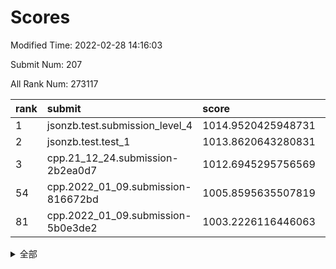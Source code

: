 # Scores

Modified Time: 2022-02-28 14:16:03

Submit Num: 207

All Rank Num: 273117

| rank |               submit               |       score        |       sigma        | pk_num |
| :--- | :--------------------------------- | :----------------- | :----------------- | :----- |
| 1    | jsonzb.test.submission_level_4     | 1014.9520425948731 | 0.8189665356012633 | 5279   |
| 2    | jsonzb.test.test_1                 | 1013.8620643280831 | 0.8161857047182439 | 5279   |
| 3    | cpp.21_12_24.submission-2b2ea0d7   | 1012.6945295756569 | 0.7978350466430623 | 5276   |
| 54   | cpp.2022_01_09.submission-816672bd | 1005.8595635507819 | 0.7310521455751599 | 5279   |
| 81   | cpp.2022_01_09.submission-5b0e3de2 | 1003.2226116446063 | 0.7137801593733182 | 5276   |


<details>
<summary>全部</summary>

| rank |                 submit                 |       score        |       sigma        | pk_num |
| :--- | :------------------------------------- | :----------------- | :----------------- | :----- |
| 1    | jsonzb.test.submission_level_4         | 1014.9520425948731 | 0.8189665356012633 | 5279   |
| 2    | jsonzb.test.test_1                     | 1013.8620643280831 | 0.8161857047182439 | 5279   |
| 3    | cpp.21_12_24.submission-2b2ea0d7       | 1012.6945295756569 | 0.7978350466430623 | 5276   |
| 4    | gobigger.level_3.submission_level_3_22 | 1011.7525731109375 | 0.7663578046268461 | 5284   |
| 5    | gobigger.level_3.submission_level_3_28 | 1011.4294453484961 | 0.7451658351404505 | 5275   |
| 6    | gobigger.level_3.submission_level_3_33 | 1011.2130955101351 | 0.7795966527782152 | 5275   |
| 7    | gobigger.level_3.submission_level_3_19 | 1010.996517521962  | 0.7721864273348386 | 5285   |
| 8    | gobigger.level_3.submission_level_3_40 | 1010.9783425929506 | 0.7585509580709543 | 5277   |
| 9    | gobigger.level_3.submission_level_3_39 | 1010.9719710446176 | 0.7470057788011256 | 5277   |
| 10   | gobigger.level_3.submission_level_3_42 | 1010.951339079667  | 0.7542780987927622 | 5276   |
| 11   | gobigger.level_3.submission_level_3_0  | 1010.9280981994289 | 0.7614266148963543 | 5276   |
| 12   | gobigger.level_3.submission_level_3_17 | 1010.9102790568472 | 0.7783186335054084 | 5277   |
| 13   | gobigger.level_3.submission_level_3_5  | 1010.8317055644308 | 0.7717681519467261 | 5276   |
| 14   | gobigger.level_3.submission_level_3_29 | 1010.7997745354934 | 0.7411342329637338 | 5276   |
| 15   | gobigger.level_3.submission_level_3_25 | 1010.7841381596047 | 0.7727669132178768 | 5282   |
| 16   | gobigger.level_3.submission_level_3_15 | 1010.7723625101169 | 0.7725273704589718 | 5278   |
| 17   | gobigger.level_3.submission_level_3_46 | 1010.5682097826832 | 0.76970418125822   | 5277   |
| 18   | gobigger.level_3.submission_level_3_34 | 1010.5534597839485 | 0.7420018458284356 | 5279   |
| 19   | gobigger.level_3.submission_level_3_30 | 1010.5394133504216 | 0.7714076294466039 | 5273   |
| 20   | gobigger.level_3.submission_level_3_23 | 1010.531225020536  | 0.7773949267391982 | 5281   |
| 21   | gobigger.level_3.submission_level_3_37 | 1010.4610942157678 | 0.7624921876477126 | 5276   |
| 22   | gobigger.level_3.submission_level_3_3  | 1010.450222760534  | 0.7442403407680325 | 5277   |
| 23   | gobigger.level_3.submission_level_3_11 | 1010.4142561225074 | 0.7669470955795903 | 5276   |
| 24   | gobigger.level_3.submission_level_3_36 | 1010.391781022826  | 0.7837347082035974 | 5275   |
| 25   | gobigger.level_3.submission_level_3_45 | 1010.314828720544  | 0.7552986403038123 | 5276   |
| 26   | gobigger.level_3.submission_level_3_31 | 1010.3008011638788 | 0.7785308815028597 | 5279   |
| 27   | gobigger.level_3.submission_level_3_8  | 1010.2688063538934 | 0.7789885010367815 | 5278   |
| 28   | gobigger.level_3.submission_level_3_24 | 1010.2312117221315 | 0.7455892629628228 | 5276   |
| 29   | gobigger.level_3.submission_level_3_4  | 1010.2152601355364 | 0.746540374343936  | 5281   |
| 30   | gobigger.level_3.submission_level_3_12 | 1009.9817679718776 | 0.7378287815207489 | 5274   |
| 31   | gobigger.level_3.submission_level_3_41 | 1009.9738816528541 | 0.7395028622800481 | 5281   |
| 32   | gobigger.level_3.submission_level_3_38 | 1009.8697091951517 | 0.7568177467944379 | 5285   |
| 33   | gobigger.level_3.submission_level_3_2  | 1009.8567186817203 | 0.762639449886839  | 5279   |
| 34   | gobigger.level_3.submission_level_3_26 | 1009.6777750313028 | 0.7435396350061471 | 5283   |
| 35   | gobigger.level_3.submission_level_3_13 | 1009.6629743616477 | 0.7609296209664381 | 5278   |
| 36   | gobigger.level_3.submission_level_3_14 | 1009.6559183173334 | 0.7528128467915849 | 5279   |
| 37   | gobigger.level_3.submission_level_3_44 | 1009.611041243048  | 0.7470030206766469 | 5273   |
| 38   | gobigger.level_3.submission_level_3_16 | 1009.5716257823927 | 0.7460614855391114 | 5281   |
| 39   | gobigger.level_3.submission_level_3_20 | 1009.527969460281  | 0.7596873260314585 | 5277   |
| 40   | gobigger.level_3.submission_level_3_1  | 1009.370461908851  | 0.7744679746939596 | 5283   |
| 41   | gobigger.level_3.submission_level_3_35 | 1009.2830867990641 | 0.7483156458677748 | 5279   |
| 42   | gobigger.level_3.submission_level_3_49 | 1009.2381922526811 | 0.7623878765586891 | 5281   |
| 43   | gobigger.level_3.submission_level_3_10 | 1009.194325686347  | 0.7267126295929515 | 5275   |
| 44   | gobigger.level_3.submission_level_3_48 | 1009.1560785465938 | 0.7525439070524527 | 5273   |
| 45   | gobigger.level_3.submission_level_3_18 | 1009.1171401607022 | 0.7738177268297208 | 5274   |
| 46   | gobigger.level_3.submission_level_3_9  | 1008.911199659541  | 0.7372383857572108 | 5278   |
| 47   | gobigger.level_3.submission_level_3_47 | 1008.9074645894888 | 0.7697129298512037 | 5275   |
| 48   | gobigger.level_3.submission_level_3_6  | 1008.8790709595623 | 0.7396588321232416 | 5277   |
| 49   | gobigger.level_3.submission_level_3_21 | 1008.8733598177115 | 0.749321546592365  | 5275   |
| 50   | gobigger.level_3.submission_level_3_43 | 1008.8210456811912 | 0.7517821867589234 | 5278   |
| 51   | gobigger.level_3.submission_level_3_32 | 1008.721492030172  | 0.7603857422507296 | 5274   |
| 52   | gobigger.level_3.submission_level_3_27 | 1008.4185427635559 | 0.7464299279177301 | 5278   |
| 53   | gobigger.level_3.submission_level_3_7  | 1008.2731205108224 | 0.7423727776632179 | 5276   |
| 54   | cpp.2022_01_09.submission-816672bd     | 1005.8595635507819 | 0.7310521455751599 | 5279   |
| 55   | gobigger.level_1.submission_level_1_47 | 1004.5307828532823 | 0.7181635704579604 | 5278   |
| 56   | gobigger.level_1.submission_level_1_33 | 1004.380924670526  | 0.716263134834517  | 5276   |
| 57   | gobigger.level_1.submission_level_1_35 | 1004.3662649373649 | 0.7233026974544436 | 5276   |
| 58   | gobigger.level_1.submission_level_1_43 | 1004.3331442918154 | 0.723986796722259  | 5275   |
| 59   | gobigger.level_1.submission_level_1_32 | 1004.286700388853  | 0.7252599567907596 | 5277   |
| 60   | gobigger.level_1.submission_level_1_23 | 1004.2815556963012 | 0.7214286288928387 | 5277   |
| 61   | gobigger.level_1.submission_level_1_19 | 1004.2689099946799 | 0.7197720051281263 | 5280   |
| 62   | gobigger.level_1.submission_level_1_39 | 1004.2629958849302 | 0.7049875736971142 | 5279   |
| 63   | gobigger.level_1.submission_level_1_45 | 1004.2370415597726 | 0.7232227721565849 | 5276   |
| 64   | gobigger.level_1.submission_level_1_7  | 1004.2316579874617 | 0.717961873000054  | 5274   |
| 65   | gobigger.level_1.submission_level_1_14 | 1004.2219707492845 | 0.7308227175106166 | 5284   |
| 66   | gobigger.level_1.submission_level_1_8  | 1004.207651684359  | 0.7116254492111828 | 5277   |
| 67   | gobigger.level_1.submission_level_1_29 | 1004.1946497734696 | 0.7234178269726362 | 5281   |
| 68   | gobigger.level_1.submission_level_1_17 | 1003.9470030329675 | 0.7284222794906503 | 5278   |
| 69   | gobigger.level_1.submission_level_1_49 | 1003.880378024805  | 0.7173778093579917 | 5274   |
| 70   | gobigger.level_1.submission_level_1_40 | 1003.8284814689271 | 0.7185175599236785 | 5276   |
| 71   | gobigger.level_1.submission_level_1_36 | 1003.7858794737366 | 0.7260460703416038 | 5279   |
| 72   | gobigger.level_1.submission_level_1_10 | 1003.7065612546688 | 0.7200537290799904 | 5280   |
| 73   | gobigger.level_1.submission_level_1_46 | 1003.6990370523414 | 0.7226919890210446 | 5284   |
| 74   | gobigger.level_1.submission_level_1_38 | 1003.5856950229444 | 0.7114933059924083 | 5282   |
| 75   | gobigger.level_1.submission_level_1_31 | 1003.4984726299816 | 0.7200121963695763 | 5279   |
| 76   | gobigger.level_1.submission_level_1_37 | 1003.4550504913024 | 0.7285700506412663 | 5280   |
| 77   | gobigger.level_1.submission_level_1_25 | 1003.4225328265035 | 0.712911859546002  | 5278   |
| 78   | gobigger.level_1.submission_level_1_11 | 1003.3421457768186 | 0.7187935316399258 | 5275   |
| 79   | gobigger.level_1.submission_level_1_27 | 1003.3411781562041 | 0.7129105700352281 | 5274   |
| 80   | gobigger.level_1.submission_level_1_44 | 1003.3302250331866 | 0.7198190529936754 | 5278   |
| 81   | cpp.2022_01_09.submission-5b0e3de2     | 1003.2226116446063 | 0.7137801593733182 | 5276   |
| 82   | gobigger.level_1.submission_level_1_48 | 1003.22102835269   | 0.7221751653534608 | 5278   |
| 83   | gobigger.level_1.submission_level_1_12 | 1003.2149796860142 | 0.7098967129546719 | 5274   |
| 84   | gobigger.level_1.submission_level_1_3  | 1003.1627462567526 | 0.7232348327573922 | 5278   |
| 85   | gobigger.level_1.submission_level_1_6  | 1003.1607570317392 | 0.7218713214579917 | 5276   |
| 86   | gobigger.level_1.submission_level_1_2  | 1003.0713764005415 | 0.7113293190569743 | 5275   |
| 87   | gobigger.level_1.submission_level_1_26 | 1002.9590622235439 | 0.7153110130512076 | 5280   |
| 88   | gobigger.level_1.submission_level_1_13 | 1002.9552423782238 | 0.7097889358119812 | 5281   |
| 89   | gobigger.level_1.submission_level_1_24 | 1002.9384284865689 | 0.7104954203328601 | 5278   |
| 90   | gobigger.level_1.submission_level_1_0  | 1002.918644875606  | 0.7145226638262123 | 5273   |
| 91   | gobigger.level_1.submission_level_1_34 | 1002.8944494170827 | 0.7066364545853717 | 5277   |
| 92   | gobigger.level_1.submission_level_1_9  | 1002.8617743826595 | 0.7198643835602373 | 5274   |
| 93   | gobigger.level_1.submission_level_1_41 | 1002.8275421871176 | 0.7145930450423417 | 5276   |
| 94   | gobigger.level_1.submission_level_1_42 | 1002.8123850884726 | 0.7246527636048843 | 5280   |
| 95   | gobigger.level_1.submission_level_1_4  | 1002.7884447803834 | 0.7228477319627624 | 5281   |
| 96   | gobigger.level_1.submission_level_1_20 | 1002.6682849002602 | 0.730504280265721  | 5277   |
| 97   | gobigger.level_1.submission_level_1_15 | 1002.6126641823578 | 0.7230884850708263 | 5281   |
| 98   | gobigger.level_1.submission_level_1_5  | 1002.5898483245409 | 0.7168630541231892 | 5278   |
| 99   | gobigger.level_1.submission_level_1_22 | 1002.5663601476799 | 0.7246190993966551 | 5277   |
| 100  | gobigger.level_1.submission_level_1_18 | 1002.5472870261797 | 0.7183432739811434 | 5280   |
| 101  | gobigger.level_1.submission_level_1_1  | 1002.5354348570766 | 0.7187537521717685 | 5275   |
| 102  | gobigger.level_1.submission_level_1_30 | 1002.520261796469  | 0.708612970832933  | 5279   |
| 103  | gobigger.level_1.submission_level_1_21 | 1002.4305408579016 | 0.7354568943412254 | 5280   |
| 104  | gobigger.level_1.submission_level_1_28 | 1001.7488369111218 | 0.7140738120786708 | 5275   |
| 105  | gobigger.level_1.submission_level_1_16 | 1001.511701810759  | 0.7078299787351171 | 5278   |
| 106  | gobigger.random.submission_random_40   | 997.509427959954   | 0.712972844846943  | 5280   |
| 107  | gobigger.random.submission_random_5    | 997.1468446648801  | 0.7081253184058428 | 5279   |
| 108  | gobigger.random.submission_random_45   | 997.0872408391714  | 0.71443331623732   | 5277   |
| 109  | gobigger.random.submission_random_15   | 997.0064101258142  | 0.7166975430541827 | 5278   |
| 110  | gobigger.random.submission_random_20   | 996.9149546170412  | 0.7146318079302183 | 5277   |
| 111  | gobigger.random.submission_random_24   | 996.8301082899637  | 0.7089548018945432 | 5281   |
| 112  | gobigger.random.submission_random_22   | 996.7412467125184  | 0.7062540866107782 | 5274   |
| 113  | gobigger.random.submission_random_27   | 996.6394965460096  | 0.703850048813079  | 5275   |
| 114  | gobigger.random.submission_random_36   | 996.5696774784288  | 0.7281979544217277 | 5279   |
| 115  | gobigger.random.submission_random_16   | 996.4442450582636  | 0.7160916147618556 | 5277   |
| 116  | gobigger.random.submission_random_25   | 996.4380342571515  | 0.7106501794400613 | 5281   |
| 117  | gobigger.random.submission_random_2    | 996.4365076918407  | 0.7089989668586932 | 5272   |
| 118  | gobigger.random.submission_random_21   | 996.4342926527986  | 0.703065885841816  | 5283   |
| 119  | gobigger.random.submission_random_49   | 996.4207418761879  | 0.7008309311957497 | 5280   |
| 120  | gobigger.random.submission_random_18   | 996.3893235947678  | 0.7050065720819702 | 5278   |
| 121  | gobigger.random.submission_random_42   | 996.3372436565968  | 0.7006602682034344 | 5274   |
| 122  | gobigger.random.submission_random_10   | 996.2638176578722  | 0.704628287924226  | 5282   |
| 123  | gobigger.random.submission_random_8    | 996.240632015642   | 0.7238060208590417 | 5268   |
| 124  | gobigger.random.submission_random_1    | 996.2331056348052  | 0.7073057500164593 | 5276   |
| 125  | gobigger.random.submission_random_32   | 996.2183107166485  | 0.7166891302054984 | 5280   |
| 126  | gobigger.random.submission_random_26   | 996.2139890327378  | 0.7105183563653746 | 5278   |
| 127  | gobigger.random.submission_random_41   | 996.1954638000735  | 0.7134603539991611 | 5280   |
| 128  | gobigger.random.submission_random_35   | 996.1271264527721  | 0.7027277788420689 | 5274   |
| 129  | gobigger.random.submission_random_12   | 996.1214586143955  | 0.7254406584959652 | 5278   |
| 130  | gobigger.random.submission_random_23   | 995.9718557222118  | 0.7036273183697652 | 5278   |
| 131  | gobigger.random.submission_random_9    | 995.9328835742094  | 0.6923011104034839 | 5278   |
| 132  | gobigger.random.submission_random_37   | 995.9026446944537  | 0.7040006317437212 | 5282   |
| 133  | gobigger.random.submission_random_17   | 995.900874201914   | 0.7290567797566869 | 5277   |
| 134  | gobigger.random.submission_random_28   | 995.8863853136099  | 0.7244101601608555 | 5275   |
| 135  | gobigger.random.submission_random_31   | 995.8410016637625  | 0.7253333973150219 | 5278   |
| 136  | gobigger.random.submission_random_43   | 995.8365040974734  | 0.708913004283597  | 5273   |
| 137  | gobigger.random.submission_random_48   | 995.7757007841896  | 0.7046321554228899 | 5274   |
| 138  | gobigger.random.submission_random_38   | 995.7626758802697  | 0.7090123233270019 | 5283   |
| 139  | gobigger.random.submission_random_29   | 995.6661633915847  | 0.7316474923809405 | 5282   |
| 140  | gobigger.random.submission_random_0    | 995.570050131481   | 0.7086354701159387 | 5275   |
| 141  | gobigger.random.submission_random_44   | 995.5491443237579  | 0.7129001367539464 | 5274   |
| 142  | gobigger.random.submission_random_11   | 995.5277125785341  | 0.7160716233162687 | 5276   |
| 143  | gobigger.random.submission_random_46   | 995.520640624189   | 0.7005379273504838 | 5278   |
| 144  | gobigger.random.submission_random_19   | 995.4673361147817  | 0.7298455467703778 | 5279   |
| 145  | gobigger.random.submission_random_7    | 995.4064527333812  | 0.702749301493707  | 5282   |
| 146  | gobigger.random.submission_random_39   | 995.379196973836   | 0.7157689542494997 | 5278   |
| 147  | gobigger.random.submission_random_47   | 995.373947342029   | 0.6996813687850951 | 5274   |
| 148  | gobigger.random.submission_random_3    | 995.2782246387117  | 0.7164250522280073 | 5277   |
| 149  | gobigger.random.submission_random_34   | 995.225924990007   | 0.7112257581350098 | 5281   |
| 150  | gobigger.random.submission_random_33   | 995.2104757720838  | 0.7035737958841572 | 5278   |
| 151  | gobigger.random.submission_random_13   | 995.1572503040423  | 0.7168364202960823 | 5272   |
| 152  | gobigger.random.submission_random_6    | 995.0600852871162  | 0.7070298825019737 | 5275   |
| 153  | gobigger.random.submission_random_30   | 994.7269952371386  | 0.7144680853380838 | 5277   |
| 154  | gobigger.random.submission_random_4    | 994.6536350209046  | 0.7216418776397734 | 5276   |
| 155  | gobigger.random.submission_random_14   | 994.4244261633646  | 0.7087017781259349 | 5278   |
| 156  | gobigger.level_2.submission_level_2_37 | 993.9127505159865  | 0.7213674092431906 | 5281   |
| 157  | gobigger.level_2.submission_level_2_34 | 993.650237494666   | 0.7458490311438071 | 5280   |
| 158  | gobigger.level_2.submission_level_2_27 | 993.4659883376058  | 0.7530869808528237 | 5282   |
| 159  | gobigger.level_2.submission_level_2_24 | 993.2502882555254  | 0.7521400743284299 | 5280   |
| 160  | gobigger.level_2.submission_level_2_11 | 993.1860491593794  | 0.7358649891110874 | 5279   |
| 161  | gobigger.level_2.submission_level_2_33 | 993.047723837834   | 0.7353996679748942 | 5279   |
| 162  | gobigger.level_2.submission_level_2_46 | 992.9358573392594  | 0.7370514728150521 | 5278   |
| 163  | gobigger.level_2.submission_level_2_22 | 992.8979373984625  | 0.7406524226222547 | 5280   |
| 164  | gobigger.level_2.submission_level_2_20 | 992.8943324634381  | 0.7356965729124001 | 5279   |
| 165  | gobigger.level_2.submission_level_2_18 | 992.807495964922   | 0.7445937568293425 | 5278   |
| 166  | gobigger.level_2.submission_level_2_44 | 992.7019524397264  | 0.744199697822434  | 5277   |
| 167  | gobigger.level_2.submission_level_2_1  | 992.5906982723079  | 0.7565260420009952 | 5274   |
| 168  | gobigger.level_2.submission_level_2_48 | 992.4886431347578  | 0.77281892908589   | 5275   |
| 169  | gobigger.level_2.submission_level_2_38 | 992.4621989386791  | 0.7487307942269484 | 5283   |
| 170  | gobigger.level_2.submission_level_2_21 | 992.3182092822293  | 0.7209719095217061 | 5280   |
| 171  | gobigger.level_2.submission_level_2_43 | 992.3055089743947  | 0.7344486047945945 | 5277   |
| 172  | gobigger.level_2.submission_level_2_28 | 992.267696440694   | 0.7346135952456732 | 5279   |
| 173  | gobigger.level_2.submission_level_2_12 | 992.2303244575583  | 0.7414145660420846 | 5280   |
| 174  | gobigger.level_2.submission_level_2_25 | 992.1967495592887  | 0.7359912521243253 | 5276   |
| 175  | gobigger.level_2.submission_level_2_40 | 992.1910639518856  | 0.7300396260631764 | 5281   |
| 176  | gobigger.level_2.submission_level_2_29 | 992.1660593054905  | 0.744658705740992  | 5271   |
| 177  | gobigger.level_2.submission_level_2_6  | 992.1509171391065  | 0.7416299865199408 | 5279   |
| 178  | gobigger.level_2.submission_level_2_14 | 991.8808250830463  | 0.7330023332641922 | 5276   |
| 179  | gobigger.level_2.submission_level_2_31 | 991.7650729031601  | 0.773321980829694  | 5280   |
| 180  | gobigger.level_2.submission_level_2_15 | 991.7221931289067  | 0.745240357283498  | 5276   |
| 181  | gobigger.level_2.submission_level_2_13 | 991.7216207996723  | 0.7473492806848075 | 5278   |
| 182  | gobigger.level_2.submission_level_2_19 | 991.6268864554755  | 0.7323172934745462 | 5274   |
| 183  | gobigger.level_2.submission_level_2_26 | 991.6148355710832  | 0.7557977147371613 | 5281   |
| 184  | gobigger.level_2.submission_level_2_16 | 991.53795096917    | 0.7533966632426162 | 5277   |
| 185  | gobigger.level_2.submission_level_2_7  | 991.5157333045083  | 0.7361070358806552 | 5278   |
| 186  | gobigger.level_2.submission_level_2_47 | 991.490712964836   | 0.7447577492793    | 5279   |
| 187  | gobigger.level_2.submission_level_2_23 | 991.4717835642851  | 0.7651321002287911 | 5282   |
| 188  | gobigger.level_2.submission_level_2_32 | 991.435673757867   | 0.772712709068205  | 5275   |
| 189  | gobigger.level_2.submission_level_2_5  | 991.4043318772598  | 0.7298647904513768 | 5278   |
| 190  | gobigger.level_2.submission_level_2_4  | 991.354349292939   | 0.7451622029686302 | 5279   |
| 191  | gobigger.level_2.submission_level_2_39 | 991.3247491389759  | 0.7642765692700101 | 5275   |
| 192  | gobigger.level_2.submission_level_2_36 | 991.2668656207469  | 0.7667065404094395 | 5273   |
| 193  | gobigger.level_2.submission_level_2_8  | 991.2522682942173  | 0.7638761926356761 | 5278   |
| 194  | gobigger.level_2.submission_level_2_30 | 991.2080829628565  | 0.7560008325885873 | 5274   |
| 195  | gobigger.level_2.submission_level_2_3  | 991.1699658563101  | 0.7620014819931082 | 5277   |
| 196  | gobigger.level_2.submission_level_2_49 | 991.1576279044466  | 0.7368047142172715 | 5273   |
| 197  | gobigger.level_2.submission_level_2_10 | 991.1458528455579  | 0.74730524047768   | 5279   |
| 198  | gobigger.level_2.submission_level_2_2  | 991.1014265315548  | 0.775460040404667  | 5273   |
| 199  | gobigger.level_2.submission_level_2_17 | 991.0680264493606  | 0.756217964033611  | 5276   |
| 200  | gobigger.level_2.submission_level_2_45 | 991.0110226058861  | 0.7525536976161142 | 5278   |
| 201  | gobigger.level_2.submission_level_2_41 | 990.9669498151495  | 0.7579133164386533 | 5278   |
| 202  | gobigger.level_2.submission_level_2_42 | 990.9632181420111  | 0.7609276191113269 | 5277   |
| 203  | gobigger.level_2.submission_level_2_0  | 990.8552084341168  | 0.7491333181253165 | 5282   |
| 204  | gobigger.level_2.submission_level_2_35 | 990.5321497305821  | 0.7714279415861865 | 5274   |
| 205  | gobigger.level_2.submission_level_2_9  | 990.1291288028109  | 0.7613980242596531 | 5276   |
| 206  | gobigger.none.submission_none_0        | 976.7753535262301  | 1.352325135201363  | 5275   |
| 207  | gobigger.none.submission_none_1        | 973.9848035979875  | 1.5729761422187423 | 5280   |

</details>